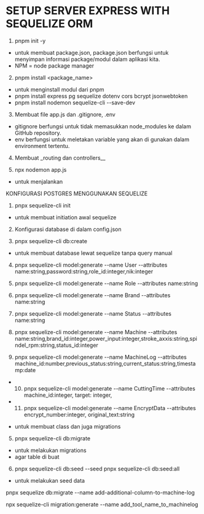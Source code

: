 # SETUP SERVER EXPRESS WITH SEQUELIZE ORM

1. pnpm init -y

- untuk membuat package.json, package.json berfungsi untuk menyimpan informasi package/modul dalam aplikasi kita.
- NPM = node package manager

2. pnpm install <package_name>

- untuk menginstall modul dari pnpm
- pnpm install express pg sequelize dotenv cors bcrypt jsonwebtoken
- pnpm install nodemon sequelize-cli --save-dev

3. Membuat file app.js dan .gitignore, .env

- gitignore berfungsi untuk tidak memasukkan node_modules ke dalam GitHub repository.
- env berfungsi untuk meletakan variable yang akan di gunakan dalam environment tertentu.

4. Membuat \_routing dan controllers\_\_

5. npx nodemon app.js

- untuk menjalankan

KONFIGURASI POSTGRES MENGGUNAKAN SEQUELIZE

1. pnpx sequelize-cli init

- untuk membuat initiation awal sequelize

2. Konfigurasi database di dalam config.json

3. pnpx sequelize-cli db:create

- untuk membuat database lewat sequelize tanpa query manual

4. pnpx sequelize-cli model:generate --name User --attributes name:string,password:string,role_id:integer,nik:integer
5. pnpx sequelize-cli model:generate --name Role --attributes name:string
6. pnpx sequelize-cli model:generate --name Brand --attributes name:string
7. pnpx sequelize-cli model:generate --name Status --attributes name:string
8. pnpx sequelize-cli model:generate --name Machine --attributes name:string,brand_id:integer,power_input:integer,stroke_axxis:string,spindel_rpm:string,status_id:integer

9. pnpx sequelize-cli model:generate --name MachineLog --attributes machine_id:number,previous_status:string,current_status:string,timestamp:date

- 10. pnpx sequelize-cli model:generate --name CuttingTime --attributes machine_id:integer, target: integer,

- 11. pnpx sequelize-cli model:generate --name EncryptData --attributes encrypt_number:integer, original_text:string

- untuk membuat class dan juga migrations

5. pnpx sequelize-cli db:migrate

- untuk melakukan migrations
- agar table di buat

6. pnpx sequelize-cli db:seed --seed <nama-file-seeder>
   pnpx sequelize-cli db:seed:all

- untuk melakukan seed data

pnpx sequelize db:migrate --name add-additional-column-to-machine-log

npx sequelize-cli migration:generate --name add_tool_name_to_machinelog
